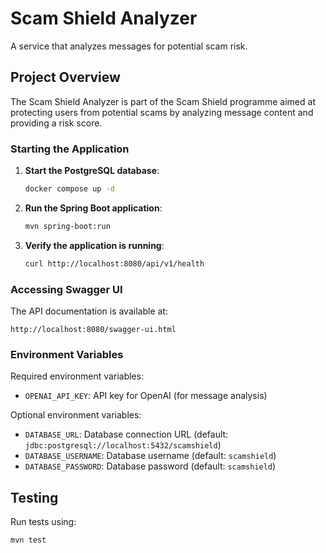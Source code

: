 # Scam Shield Analyzer

A service that analyzes messages for potential scam risk.

## Project Overview

The Scam Shield Analyzer is part of the Scam Shield programme aimed at protecting users from potential scams by analyzing message content and providing a risk score.

### Starting the Application

1. **Start the PostgreSQL database**:
   ```bash
   docker compose up -d
   ```

2. **Run the Spring Boot application**:
   ```bash
   mvn spring-boot:run
   ```

3. **Verify the application is running**:
   ```bash
   curl http://localhost:8080/api/v1/health
   ```

### Accessing Swagger UI

The API documentation is available at:
```
http://localhost:8080/swagger-ui.html
```

### Environment Variables

Required environment variables:
- `OPENAI_API_KEY`: API key for OpenAI (for message analysis)

Optional environment variables:
- `DATABASE_URL`: Database connection URL (default: `jdbc:postgresql://localhost:5432/scamshield`)
- `DATABASE_USERNAME`: Database username (default: `scamshield`)
- `DATABASE_PASSWORD`: Database password (default: `scamshield`)

## Testing

Run tests using:
```bash
mvn test
``` 
